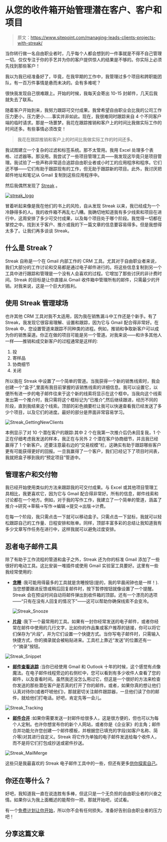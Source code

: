 # 从您的收件箱开始管理潜在客户、客户和项目

> 原文：<https://www.sitepoint.com/managing-leads-clients-projects-with-streak/>

当你转行做一名自由职业者时，几乎每个人都会想到的一件事就是不得不自己管理一切。仅仅专注于你的手艺并为你的客户提供惊人的结果是不够的。你实际上必须先找到那些客户！

我以为我已经准备好了，毕竟，在我早期的工作中，我管理过多个项目和跨职能团队，有一百万件事情是悬而未决的。会有多难呢？

很快我发现自己很难跟上。开始的时候，我每天会寄出 10-15 封邮件，几天后我就失去了联系。

随着客户开始到来，我努力跟踪可交付成果。我曾希望自由职业会比我的公司工作压力更小，压力更小……事实并非如此。现在，我很难同时跟踪来自 4 个不同客户端的临时请求。那是一场噩梦。我花在跟踪推销和客户上的时间比我做实际工作的时间还多。有些事情必须改变！

> 我花在跟踪推销和客户上的时间比我做实际工作的时间还多。

我试图建立一个复杂的过滤和标签系统。那不太管用。我用 Excel 处理多个表格、过滤器等。那没用。我尝试了一些项目管理工具——我发现这毕竟只是项目管理。我试验了一些声称非常适合追踪自由职业者或小时工的应用程序和程序。它们还不够——它们有助于跟踪现有的工作，但无助于跟踪新的项目。此外，我讨厌把邮件地址和笔记从 Gmail 复制到这些应用程序中。

然后我偶然发现了 [Streak](https://www.streak.com) 。

[![streak_logo](img/71b635fb09ead1307b12b44bdb6c81c1.png)](https://www.streak.com)

冒着听起来像是我在他们的书上的风险，自从发现 Streak 以来，我已经成为一个冷静得多的人。我的收件箱不再乱七八糟。我确切地知道我有多少线索和项目在进行中，这周安排了多少可交付成果，以及每个项目处于哪个阶段。我觉得一切都在掌控之中。找到关于客户、推介或我的下一篇文章的信息要容易得多。但是我想得太多了。让我们再多谈谈 Streak。

## 什么是 Streak？

Streak 自称是一个在 Gmail 内部工作的 CRM 工具。尤其对于自由职业者来说，我们大部分的工作讨论和交易都是通过电子邮件进行的。将这些信息复制到另一个工具中进行跟踪和管理是一个没有人会喜欢的过程。它增加了那些讨厌的非计费时间。Streak 的目标是让你直接从 Gmail 收件箱中管理所有的邮件，只需最少的开销。对我来说，这是一个巨大的胜利。

## 使用 Streak 管理球场

也许其他 CRM 工具对我不太适用，因为我在销售漏斗中工作还是个新手。有了 Streak，我发现它很容易理解、设置和跟踪，因为它与 Gmail 配合得非常好。在 Streak 中，您设置管道来跟踪不同种类的进程。例如，推销和争取新客户可以成为你的销售渠道。你正在做的项目可能是另一个管道。对我来说——和许多其他人一样——推销和成交新客户的过程通常是这样的:

1.  投
2.  寄样品
3.  协商细节
4.  关闭

所以我在 Streak 中设置了一个简单的管道。当我获得一个新的销售线索时，我会创建一个“盒子”,里面有我目前掌握的该销售线索的详细信息。我可以设置它，以便所有进一步的电子邮件往来于这个新的线索将显示在这个框中。当我向这个线索发出第一个推介时，我只需将这个框标记为“已推介”,然后继续跟进，经历不同的阶段，直到我结束这个线索。顶部的彩色摘要栏让我可以快速查看我已经发送了多少个项目，以及它们的进度。最好的部分是界面非常容易学习。

![Streak_GettingNewClients](img/8b4bc3fdfff520d34eaf4ac7c9b63267.png)

本例显示了对 10 个潜在客户的跟踪:其中 2 个在我第一次推介后仍未回复我，1 个正在仔细考虑我发送的样本，我正在与另外 2 个潜在客户协商细节，并且我已经赢得了 1 个新客户。还要注意最右边的“交易规模”栏，这确实有助于跟踪哪些客户更有可能获得更好的回报。一旦我赢得了一个客户，我们已经记下了项目时间表，我就把盒子移到我的“预定项目”管道中。

## 管理客户和交付物

我已经开始使用类似的方法来跟踪我的可交付成果。与 Excel 或其他项目管理工具相比，我更喜欢它，因为它与 Gmail 配合得非常好。所有的信息，邮件线索和讨论都在一个地方。例如，对于我的写作工作，我建立了一个简单的管道，涵盖了推介->研究->草稿->写作->编辑->提交->出版->计费。

在每一个阶段，我只需点击一下就可以移动盒子。只需点击一下鼠标，我就可以轻松跟踪自己的工作量、日程安排和账单。同样，顶部丰富多彩的总结让我知道我有多少文章写作任务在进行中，这样我就可以避免过度安排。

## 忍者电子邮件工具

除了有助于工作流程的管道和盒子之外，Streak 还为你的标准 Gmail 添加了一些很好的电动工具。这比安装一堆插件或使用 Gmail 实验室工具要好。这里有一些我经常使用的:

*   **[贪睡](https://www.streak.com/email-snooze-in-gmail)** :我可能用得最多的工具就是贪睡按钮(是的，我的早晨闹钟也是一样！).当您想要跟进反馈或稍后回复邮件时，按下暂停按钮就像设置了一个提醒。Streak 会在预设时间自动将邮件弹出到收件箱的顶部。还有一个漂亮的选项——“只有在没有人回复的情况下”——这可以帮助你确保线索不会变冷。

    ![Streak_Snooze](img/8d4de570042eb09192ad177eb998c4e1.png)

*   **[片段](https://www.streak.com/canned-gmail-snippets)** :我下一个最常用的工具。如果有一封你经常发送的电子邮件，或者你经常在邮件中使用的几行文字，比如你的作品集或客户推荐的链接，你可以将它们保存为“片段”，并为它们设置一个快捷方式。当你写电子邮件时，只需输入快捷方式，你的摘录就会被粘贴进来。工具栏上靠近“发送”的位置还有一个“摘录”按钮。

![Streak_Snippet](img/af7d65bf0354e54a2ac013fcbf11f1ee.png)

*   **[邮件查看追踪](https://www.streak.com/email-tracking-in-gmail)** :当你已经使用 Gmail 和 Outlook 十年的时候，这个感觉有点像魔法。在电子邮件线程旁边的右侧栏中，您可以看到有多少收件人查看了您的邮件，以及查看时间。虽然我还没怎么用过它，但这是一个很好的方法来检查你发送的那些潜在客户是否真的打开了你的邮件。或者，如果你真的想让他们认真对待你(或者吓唬他们)，那就密切关注邮件跟踪器，一旦他们读了你的邮件，就给他们打电话。好吧，肯定先等一会儿。

![Streak_Tracking](img/5c5567e6a77e338021f12fe272d34bec.png)

*   **[邮件合并](https://www.streak.com/mail-merge-using-gmail)** :如果你需要发送一封邮件给很多人，这是很方便的，但也可以为每个人定制。也许你想宣布你的新个人网站，或者你是《企业家》的主角；邮件合并功能允许您创建一个邮件模板，并根据您已填充的字段(如客户名称、简介等)对其进行自定义。Streak 将它作为单独的电子邮件发送给每个收件人，而不是将它们打包成抄送或密件抄送。

![Streak_MailMerge](img/4d93e5f5dca41444014c99424b6c81a2.png)

这些只是我最喜欢的 Streak 电子邮件工具中的一些，但还有更多[供你探索自己](https://www.streak.com/)。

## 你还在等什么？

好吧，我知道我一直在说连胜有多棒，但这只是一个无负担的自由职业者的兴奋之情。如果你认为我上面概述的能帮你一把，那就开始吧，试试看。

有一个[免费计划让你开始](https://www.streak.com/pricing)，所以你不会有任何损失。准备好告别自由职业者的压力吧！

## 分享这篇文章